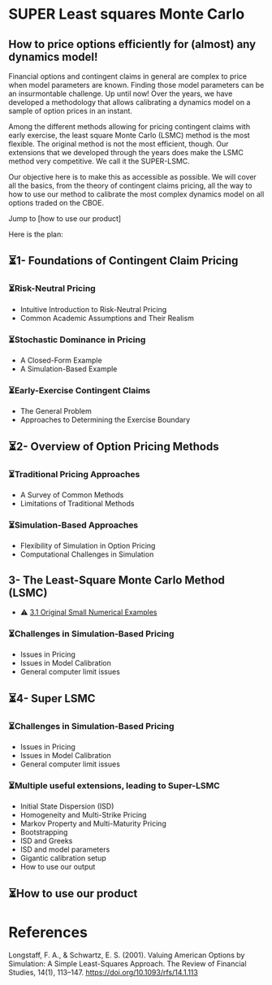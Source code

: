 # SUPER Least squares Monte Carlo
## How to price options efficiently for (almost) any dynamics model!

Financial options and contingent claims in general are complex to price when model parameters are known. 
Finding those model parameters can be an insurmontable challenge. 
Up until now!
Over the years, we have developed a methodology that allows calibrating a dynamics model on a sample of option prices in an instant.

Among the different methods allowing for pricing contingent claims with early exercise, the least square Monte Carlo (LSMC) method is the most flexible. 
The original method is not the most efficient, though. 
Our extensions that we developed through the years does make the LSMC method very competitive. We call it the SUPER-LSMC.

Our objective here is to make this as accessible as possible.
We will cover all the basics, from the theory of contingent claims pricing, all the way to how to use our method to calibrate the most complex dynamics model on all options traded on the CBOE.

Jump to [how to use our product]

Here is the plan:
<!--# The Least-Square Monte Carlo Method: A Comprehensive Guide -->

## ⏳1- Foundations of Contingent Claim Pricing
### ⏳Risk-Neutral Pricing
- Intuitive Introduction to Risk-Neutral Pricing  
- Common Academic Assumptions and Their Realism  

### ⏳Stochastic Dominance in Pricing
- A Closed-Form Example  
- A Simulation-Based Example  

### ⏳Early-Exercise Contingent Claims
- The General Problem  
- Approaches to Determining the Exercise Boundary  

## ⏳2- Overview of Option Pricing Methods
### ⏳Traditional Pricing Approaches
- A Survey of Common Methods  
- Limitations of Traditional Methods  

### ⏳Simulation-Based Approaches
- Flexibility of Simulation in Option Pricing  
- Computational Challenges in Simulation  

## 3- The Least-Square Monte Carlo Method (LSMC)
- ⚠️ [3.1 Original Small Numerical Examples](https://github.com/pletourneau-lsmc/SUPER_LSMC/tree/main/3-%20LSMC/3.1-%20Original)  

### ⏳Challenges in Simulation-Based Pricing
- Issues in Pricing  
- Issues in Model Calibration
- General computer limit issues


## ⏳4- Super LSMC
### ⏳Challenges in Simulation-Based Pricing
- Issues in Pricing  
- Issues in Model Calibration
- General computer limit issues

### ⏳Multiple useful extensions, leading to Super-LSMC
- Initial State Dispersion (ISD)
- Homogeneity and Multi-Strike Pricing  
- Markov Property and Multi-Maturity Pricing
- Bootstrapping
- ISD and Greeks
- ISD and model parameters
- Gigantic calibration setup
- How to use our output

## ⏳How to use our product





# References

Longstaff, F. A., & Schwartz, E. S. (2001). Valuing American Options by Simulation: A Simple Least-Squares Approach. The Review of Financial Studies, 14(1), 113–147. https://doi.org/10.1093/rfs/14.1.113 
